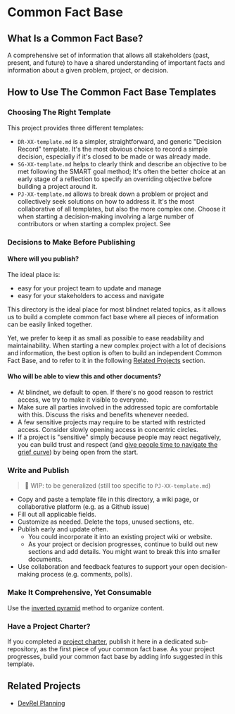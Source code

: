 # Common Fact Base

## What Is a Common Fact Base?

A comprehensive set of information that allows all stakeholders (past, present, and future) to have a shared understanding of important facts and information about a given problem, project, or decision.

## How to Use The Common Fact Base Templates

### Choosing The Right Template

This project provides three different templates:

- `DR-XX-template.md` is a simpler, straightforward, and generic "Decision Record" template. It's the most obvious choice to record a simple decision, especially if it's closed to be made or was already made.
- `SG-XX-template.md` helps to clearly think and describe an objective to be met following the SMART goal method; It's often the better choice at an early stage of a reflection to specify an overriding objective before building a project around it.
- `PJ-XX-template.md` allows to break down a problem or project and collectively seek solutions on how to address it. It's the most collaborative of all templates, but also the more complex one. Choose it when starting a decision-making involving a large number of contributors or when starting a complex project. See 

### Decisions to Make Before Publishing

#### Where will you publish?

The ideal place is:

- easy for your project team to update and manage
- easy for your stakeholders to access and navigate

This directory is the ideal place for most blindnet related topics, as it allows us to build a complete common fact base where all pieces of information can be easily linked together.

Yet, we prefer to keep it as small as possible to ease readability and maintainability.
When starting a new complex project with a lot of decisions and information, the best option is often to build an independent Common Fact Base, and to refer to it in the following [Related Projects](#related-projects) section.

#### Who will be able to view this and other documents?

- At blindnet, we default to open. If there's no good reason to restrict access, we try to make it visible to everyone.
- Make sure all parties involved in the addressed topic are comfortable with this. Discuss the risks and benefits whenever needed.
- A few sensitive projects may require to be started with restricted access. Consider slowly opening access in concentric circles.
- If a project is "sensitive" simply because people may react negatively, you can build trust and respect (and [give people time to navigate the grief curve](http://www.whatnextconsultancy.co.uk/blog/managing-change-change-curve.aspx)) by being open from the start.

### Write and Publish

> :construction: WIP: to be generalized (still too specific to `PJ-XX-template.md`)

- Copy and paste a template file in this directory, a wiki page, or collaborative platform (e.g. as a Github issue)
- Fill out all applicable fields.
- Customize as needed. Delete the tops, unused sections, etc.
- Publish early and update often.
  - You could incorporate it into an existing project wiki or website.
  - As your project or decision progresses, continue to build out new sections
    and add details. You might want to break this into smaller documents.
- Use collaboration and feedback features to support your open decision-making process (e.g. comments, polls).

### Make It Comprehensive, Yet Consumable

Use the [inverted pyramid](https://www.s8080.com/blog-news/writing-detail-pages-information-pages) method to organize content.

### Have a Project Charter?

If you completed a [project charter](https://www.smartsheet.com/blog/project-charter-templates-and-guidelines-every-business-need), publish it here in a dedicated sub-repository, as the first piece of your common fact base. As your project progresses, build your common fact base by adding info suggested in this template.

## Related Projects

- [DevRel Planning](https://github.com/blindnet-io/devrel-planning/)
